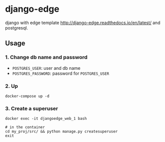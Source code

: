# django-edge

django with edge template http://django-edge.readthedocs.io/en/latest/ and postgresql.


## Usage

### 1. Change db name and password

- `POSTGRES_USER`: user and db name
- `POSTGRES_PASSWORD`: password for `POSTGRES_USER`

### 2. Up

```
docker-compose up -d
```

### 3. Create a superuser

```
docker exec -it djangoedge_web_1 bash

# in the container
cd my_proj/src/ && python manage.py createsuperuser
exit
```
